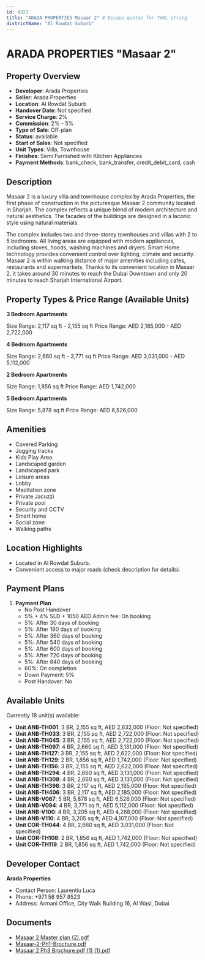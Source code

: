 ```yaml
---
id: 4323
title: "ARADA PROPERTIES Masaar 2" # Escape quotes for YAML string
districtName: "Al Rowdat Suburb"
---
```


# ARADA PROPERTIES "Masaar 2"

## Property Overview
- **Developer**: Arada Properties
- **Seller**: Arada Properties
- **Location**: Al Rowdat Suburb
- **Handover Date**: Not specified
- **Service Charge**: 2%
- **Commission**: 2% - 5%
- **Type of Sale**: Off-plan
- **Status**: available
- **Start of Sales**: Not specified
- **Unit Types**: Villa, Townhouse
- **Finishes**: Semi Furnished with Kitchen Appliances
- **Payment Methods**: bank_check, bank_transfer, credit_debit_card, cash

## Description
Masaar 2 is a luxury villa and townhouse complex by Arada Properties, the first phase of construction in the picturesque Masaar 2 community located in Sharjah. The complex reflects a unique blend of modern architecture and natural aesthetics. The facades of the buildings are designed in a laconic style using natural materials.

The complex includes two and three-storey townhouses and villas with 2 to 5 bedrooms. All living areas are equipped with modern appliances, including stoves, hoods, washing machines and dryers. Smart Home technology provides convenient control over lighting, climate and security. Masaar 2 is within walking distance of major amenities including cafes, restaurants and supermarkets. Thanks to its convenient location in Masaar 2, it takes around 30 minutes to reach the Dubai Downtown and only 20 minutes to reach Sharjah International Airport.

## Property Types & Price Range (Available Units)
**3 Bedroom Apartments**

Size Range: 2,117 sq ft - 2,155 sq ft
Price Range: AED 2,185,000 - AED 2,722,000

**4 Bedroom Apartments**

Size Range: 2,660 sq ft - 3,771 sq ft
Price Range: AED 3,031,000 - AED 5,112,000

**2 Bedroom Apartments**

Size Range: 1,856 sq ft
Price Range: AED 1,742,000

**5 Bedroom Apartments**

Size Range: 5,878 sq ft
Price Range: AED 6,526,000

## Amenities
- Covered Parking
- Jogging tracks
- Kids Play Area
- Landscaped garden
- Landscaped park
- Leisure areas
- Lobby
- Meditation zone
- Private Jacuzzi
- Private pool
- Security and CCTV
- Smart home
- Social zone
- Walking paths

## Location Highlights
- Located in Al Rowdat Suburb.
- Convenient access to major roads (check description for details).

## Payment Plans
1. **Payment Plan**
   - No Post Handover
   - 5% + 4% SLD + 1050 AED Admin fee: On booking
   - 5%: After 30 days of booking
   - 5%: After 180 days of booking
   - 5%: After 360 days of booking
   - 5%: After 540 days of booking
   - 5%: After 600 days of booking
   - 5%: After 720 days of booking
   - 5%: After 840 days of booking
   - 60%: On completion
   - Down Payment: 5%
   - Post Handover: No

## Available Units
Currently 18 unit(s) available:
- **Unit ANB-TH001**: 3 BR, 2,155 sq ft, AED 2,632,000 (Floor: Not specified)
- **Unit ANB-TH033**: 3 BR, 2,155 sq ft, AED 2,722,000 (Floor: Not specified)
- **Unit ANB-TH045**: 3 BR, 2,155 sq ft, AED 2,722,000 (Floor: Not specified)
- **Unit ANB-TH097**: 4 BR, 2,660 sq ft, AED 3,131,000 (Floor: Not specified)
- **Unit ANB-TH127**: 3 BR, 2,155 sq ft, AED 2,622,000 (Floor: Not specified)
- **Unit ANB-TH129**: 2 BR, 1,856 sq ft, AED 1,742,000 (Floor: Not specified)
- **Unit ANB-TH156**: 3 BR, 2,155 sq ft, AED 2,622,000 (Floor: Not specified)
- **Unit ANB-TH294**: 4 BR, 2,660 sq ft, AED 3,131,000 (Floor: Not specified)
- **Unit ANB-TH308**: 4 BR, 2,660 sq ft, AED 3,131,000 (Floor: Not specified)
- **Unit ANB-TH396**: 3 BR, 2,117 sq ft, AED 2,185,000 (Floor: Not specified)
- **Unit ANB-TH406**: 3 BR, 2,117 sq ft, AED 2,185,000 (Floor: Not specified)
- **Unit ANB-V067**: 5 BR, 5,878 sq ft, AED 6,526,000 (Floor: Not specified)
- **Unit ANB-V094**: 4 BR, 3,771 sq ft, AED 5,112,000 (Floor: Not specified)
- **Unit ANB-V100**: 4 BR, 3,205 sq ft, AED 4,268,000 (Floor: Not specified)
- **Unit ANB-V110**: 4 BR, 3,205 sq ft, AED 4,107,000 (Floor: Not specified)
- **Unit COR-TH044**: 4 BR, 2,660 sq ft, AED 3,031,000 (Floor: Not specified)
- **Unit COR-TH108**: 2 BR, 1,856 sq ft, AED 1,742,000 (Floor: Not specified)
- **Unit COR-TH119**: 2 BR, 1,856 sq ft, AED 1,742,000 (Floor: Not specified)

## Developer Contact
**Arada Properties**
- Contact Person: Laurentiu Luca
- Phone: +971 56 957 8523
- Address: Armani Office, City Walk Building 16, Al Wasl, Dubai

## Documents
- [Masaar 2 Master plan (2).pdf](https://cdn.geniemap.net/2025/02/24/M0SuvYBN8uXAIXPo193BPu26mOsDwxrxvIQrtnWX.pdf)
- [Masaar-2-Ph1-Brochure.pdf](https://cdn.geniemap.net/2025/02/24/zSf82G3eUZAeilZbprSRmjQPxn1hJoPfZ2frp4Z0.pdf)
- [Masaar 2 Ph3 Brochure.pdf (1) (1).pdf](https://cdn.geniemap.net/2025/03/26/KBtbWxmkdhgKJ2RhQww3iFl2MfHqAY5zfEc5urEA.pdf)
